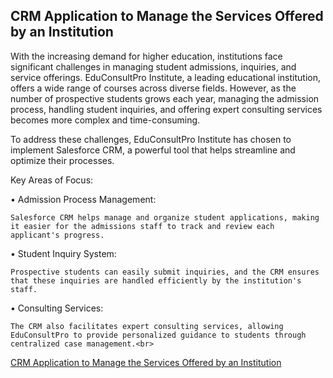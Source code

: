
## CRM Application to Manage the Services Offered by an Institution



With the increasing demand for higher education, institutions face significant challenges in managing student admissions, inquiries, and service offerings. EduConsultPro Institute, a leading educational institution, offers a wide range of courses across diverse fields. However, as the number of prospective students grows each year, managing the admission process, handling student inquiries, and offering expert consulting services becomes more complex and time-consuming.

To address these challenges, EduConsultPro Institute has chosen to implement Salesforce CRM, a powerful tool that helps streamline and optimize their processes.

Key Areas of Focus:

  •	Admission Process Management:

    Salesforce CRM helps manage and organize student applications, making it easier for the admissions staff to track and review each applicant's progress.

  •	Student Inquiry System:

    Prospective students can easily submit inquiries, and the CRM ensures that these inquiries are handled efficiently by the institution's staff.

  •	Consulting Services:

    The CRM also facilitates expert consulting services, allowing EduConsultPro to provide personalized guidance to students through centralized case management.<br>

  [CRM Application to Manage the Services Offered by an Institution](https://drive.google.com/drive/folders/17r5cmgLguIJqWSV2fVnlxQnhPFxazddU)
